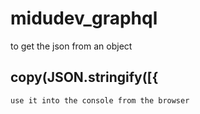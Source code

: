 # midudev_graphql

to get the json from an object
## copy(JSON.stringify([{ 
    use it into the console from the browser